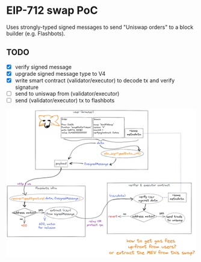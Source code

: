 # EIP-712 swap PoC

Uses strongly-typed signed messages to send "Uniswap orders" to a block builder (e.g. Flashbots).

## TODO

- [x] verify signed message
- [x] upgrade signed message type to V4
- [x] write smart contract (validator/executor) to decode tx and verify signature
- [ ] send to uniswap from (validator/executor)
- [ ] send (validator/executor) tx to flashbots

 ![i think this is how it works](/eip-712-diagram.png)
 
